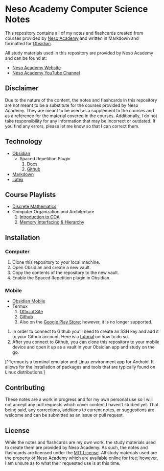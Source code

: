 # Neso Academy Computer Science Notes
This repository contains all of my notes and flashcards created from courses provided by [Neso Academy](https://www.nesoacademy.org) and written in Markdown and formatted for [Obsidian](https://obsidian.md).

All study materials used in this repository are provided by Neso Academy and can be found at:
- [Neso Academy Website](https://www.nesoacademy.org)
- [Neso Academy YouTube Channel](https://www.youtube.com/user/nesoacademy)

## Disclaimer
Due to the nature of the content, the notes and flashcards in this repository are not meant to be a substitute for the courses provided by Neso Academy. They are meant to be used as a supplement to the courses and as a reference for the material covered in the courses. Additionally, I do not take responsibility for any information that may be incorrect or outdated. If you find any errors, please let me know so that I can correct them.

## Technology
- [Obsidian](https://obsidian.md)
    - Spaced Repetition Plugin
        1. [Docs](https://www.stephenmwangi.com/obsidian-spaced-repetition)
        2. [Github](https://github.com/st3v3nmw/obsidian-spaced-repetition?tab=readme-ov-file)
- [Markdown](https://www.markdownguide.org)
- [Latex](https://www.latex-project.org)

## Course Playlists
- [Discrete Mathematics](https://www.youtube.com/playlist?list=PLBlnK6fEyqRhqJPDXcvYlLfXPh37L89g3)
- Computer Organization and Architecture
    1. [Introduction to COA](https://www.youtube.com/playlist?list=PLBlnK6fEyqRjC2nTHdeUtWFkoiPVespkc)
    2. [Memory Interfacing & Hierarchy](https://www.youtube.com/playlist?list=PLBlnK6fEyqRjdT1xkkBZSXKwFKqQoYhwy)

## Installation
### Computer
1. Clone this repository to your local machine.
2. Open Obsidian and create a new vault.
3. Copy the contents of the repository to the new vault.
4. Enable the Spaced Repetition plugin in Obsidian.

### Mobile
- [Obsidian Mobile](https://play.google.com/store/apps/details?id=md.obsidian&hl=en_US&gl=US&pli=1)
- Termux
    1. [Official Site](https://termux.dev/en/)
    2. [Github](https://github.com/termux/termux-app?tab=readme-ov-file)
    3. Also on the [Google Play Store](https://play.google.com/store/apps/details?id=com.termux); however, it is no longer supported.


1. In order to connect to Github you'll need to create an SSH key and add it to your Github account. Here is a [tutorial](https://docs.github.com/en/github/authenticating-to-github/connecting-to-github-with-ssh) on how to do so.
2. After you connect to Github, you can clone this repository to your mobile device and open it up as a vault in your Obsidian app and study on the go.

[^Termux is a terminal emulator and Linux environment app for Android. It allows for the installation of packages and tools that are typically found on Linux distributions.]

## Contributing
These notes are a work in progress and for my own personal use so I will not accept any pull requests which cover content I haven't studied yet. That being said, any corrections, additions to current notes, or suggestions are welcome and can be submitted as an issue or pull request.

## License
While the notes and flashcards are my own work, the study materials used to create them are provided by Neso Academy. As such, the notes and flashcards are licensed under the [MIT License](https://opensource.org/license/mit). All study materials used are the property of Neso Academy which are available online for free; however, I am unsure as to what their requested use is at this time.
